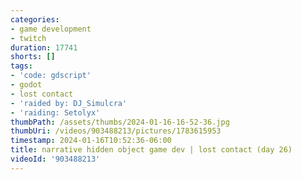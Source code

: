 ```yaml
---
categories:
- game development
- twitch
duration: 17741
shorts: []
tags:
- 'code: gdscript'
- godot
- lost contact
- 'raided by: DJ_Simulcra'
- 'raiding: Setolyx'
thumbPath: /assets/thumbs/2024-01-16-16-52-36.jpg
thumbUri: /videos/903488213/pictures/1783615953
timestamp: 2024-01-16T10:52:36-06:00
title: narrative hidden object game dev | lost contact (day 26)
videoId: '903488213'
---
```

